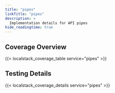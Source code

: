 ```yaml
---
title: "pipes"
linkTitle: "pipes"
description: >
  Implementation details for API pipes
hide_readingtime: true
---
```


## Coverage Overview
{{< localstack_coverage_table service="pipes" >}}

## Testing Details
{{< localstack_coverage_details service="pipes" >}}
